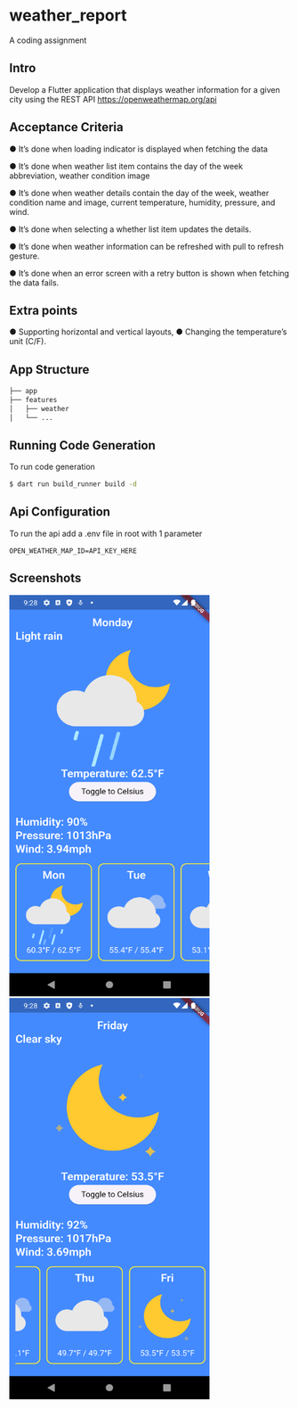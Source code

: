# weather_report

A coding assignment

## Intro

Develop a Flutter application that displays weather information for a given city using 
the REST API https://openweathermap.org/api


## Acceptance Criteria

● It’s done when loading indicator is displayed when fetching the data

● It’s done when weather list item contains the day of the week abbreviation, weather condition 
image

● It’s done when weather details contain the day of the week, weather condition name and image, 
current temperature, humidity, pressure, and wind.

● It’s done when selecting a whether list item updates the details.

● It’s done when weather information can be refreshed with pull to refresh gesture.

● It’s done when an error screen with a retry button is shown when fetching the data fails. 

## Extra points

● Supporting horizontal and vertical layouts, 
● Changing the temperature’s unit (C/F).

## App Structure

```
├── app
├── features
│   ├── weather
│   └── ...
```

## Running Code Generation

To run code generation

```sh
$ dart run build_runner build -d
```

## Api Configuration
To run the api add a .env file in root with 1 parameter
```
OPEN_WEATHER_MAP_ID=API_KEY_HERE
```

## Screenshots 

<img src="assets/screenshots/Screenshot_1.png" alt="Screenshot1" width="360" height="720">
<img src="assets/screenshots/Screenshot_2.png" alt="Screenshot2" width="360" height="720">
